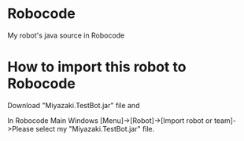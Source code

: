# Robocode
My robot's java source in Robocode 

#  How to import this robot to Robocode

Download "Miyazaki.TestBot.jar" file and

In Robocode Main Windows [Menu]->[Robot]->[Import robot or team]->Please select my "Miyazaki.TestBot.jar" file.
